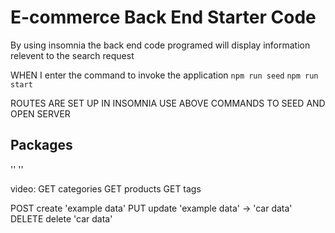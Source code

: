 # E-commerce Back End Starter Code
By using insomnia the back end code programed will display information relevent to the search request 

WHEN I enter the command to invoke the application
`npm run seed`
`npm run start`

ROUTES ARE SET UP IN INSOMNIA
USE ABOVE COMMANDS TO SEED AND OPEN SERVER

## Packages 
''
''


video:
GET categories 
GET products
GET tags

POST create 'example data'
PUT update 'example data' -> 'car data'
DELETE delete 'car data'
